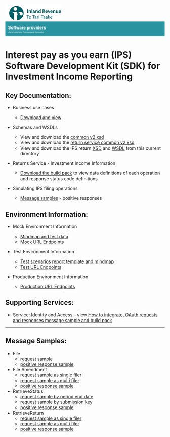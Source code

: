 ![IRD logo](../../Images/IRlogo.gif)
![Software Dev](../../Images/SoftwareDev.png)

# Interest pay as you earn (IPS) Software Development Kit (SDK) for Investment Income Reporting

## Key Documentation:

- Business use cases
	- [Download and view](III%20-%20IPS%20-%20GWS%20business%20use%20cases.pdf)
	
- Schemas and WSDLs
	- View and download the [common v2 xsd](../../Schema%20-%20Common/Common.v2.xsd)
	- View and download the [return service common v2 xsd](../../Service%20-%20Return/Latest/ReturnCommon.v2.xsd)
	- View and download the IPS return [XSD](ReturnIPS.v0.xsd) and [WSDL](IPSDevWsdl.wsdl) from this current directory
	
- Returns Service - Investment Income Information 
	- [Download the build pack](../Service%20-%20Return%20III/Latest/Gateway%20Services%20Build%20Pack%20-%20Return%20Service%20-%20III.pdf) to view data definitions of each operation and response status code definitions
	
- Simulating IPS filing operations
    - [Message samples](#message-samples) - positive responses

## Environment Information: 

- Mock Environment Information
	- [Mindmap and test data](../Test%20Details%20-%20IIR/README.md#mock-environment-information)
	- [Mock URL Endpoints](../Test%20Details%20-%20IIR/README.md#mock-environment)

- Test Environment Information
	- [Test scenarios report template and mindmap](../Test%20Details%20-%20IIR/README.md#test-environment-information)
	- [Test URL Endpoints](../Test%20Details%20-%20IIR/README.md#test-environment-information)

- Production Environment Information
	- [Production URL Endpoints](../Test%20Details%20-%20IIR/README.md#production-environment-information)

## Supporting Services: 

- Service: Identity and Access – view[ How to integrate, OAuth requests and responses message sample and build pack](../../Service%20-%20Identity%20and%20Access/Latest/)   

---

## Message Samples:

- File
    - [request sample](sample%20messages/IPSFileRequest.xml)
    - [positive response sample](sample%20messages/IPSFileResponse.xml)
- File Amendment
    - [request sample as single filer](sample%20messages/IPSFileRequestUpdate_SingleFiler.xml)
    - [request sample as multi filer](sample%20messages/IPSFileRequestUpdate_MultiFiler.xml)
    - [positive response sample](sample%20messages/IPSFileResponse.xml)
- RetrieveStatus
    - [request sample by period end date](sample%20messages/IPSRetrieveStatusRequest_PeriodEndDate.xml)
    - [request sample by submission key](sample%20messages/IPSRetrieveStatusRequest_SubmissionKey.xml)
    - [positive response sample](sample%20messages/IPSRetriveStatusResponse.xml)
- RetrieveReturn
    - [request sample as single filer](sample%20messages/IPSRetrieveReturnRequest_SingleFiler.xml)
    - [request sample as multi filer](sample%20messages/IPSRetrieveReturnRequest_MultiFiler.xml)
    - [positive response sample](sample%20messages/IPSRetrieveReturnResponse.xml)
            

